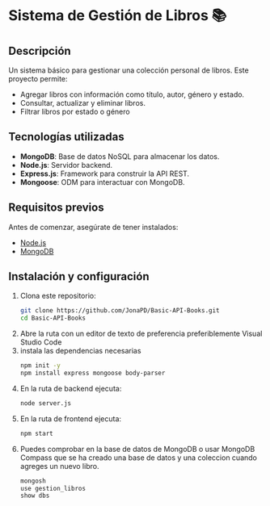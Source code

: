 # Sistema de Gestión de Libros 📚

## Descripción
Un sistema básico para gestionar una colección personal de libros. Este proyecto permite:
- Agregar libros con información como título, autor, género y estado.
- Consultar, actualizar y eliminar libros.
- Filtrar libros por estado o género

## Tecnologías utilizadas
- **MongoDB**: Base de datos NoSQL para almacenar los datos.
- **Node.js**: Servidor backend.
- **Express.js**: Framework para construir la API REST.
- **Mongoose**: ODM para interactuar con MongoDB.

## Requisitos previos
Antes de comenzar, asegúrate de tener instalados:
- [Node.js](https://nodejs.org)
- [MongoDB](https://www.mongodb.com/try/download/community)

## Instalación y configuración
1. Clona este repositorio:
   ```bash
   git clone https://github.com/JonaPD/Basic-API-Books.git
   cd Basic-API-Books
2. Abre la ruta con un editor de texto de preferencia preferiblemente Visual Studio Code
3. instala las dependencias necesarias
   ```bash
   npm init -y
   npm install express mongoose body-parser
4. En la ruta de backend ejecuta:
   ```bash
   node server.js
5. En la ruta de frontend ejecuta:
   ```bash
   npm start
6. Puedes comprobar en la base de datos de MongoDB o usar MongoDB Compass que se ha creado una base de datos y una coleccion cuando agreges un nuevo libro.
   ```bash
   mongosh
   use gestion_libros
   show dbs
